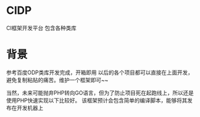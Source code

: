 # CIDP
CI框架开发平台 包含各种类库
# 背景
参考百度ODP类库开发完成，开箱即用
以后的各个项目都可以直接在上面开发，避免复制粘贴的痛苦。维护一个框架即可~~

当然，未来可能抛弃PHP转向GO语言，但为了防止项目死在起跑线上，所以还是使用PHP快速实现以下比较好。
该框架预计会包含简单的编译脚本，能够将其发布在开发机器上
